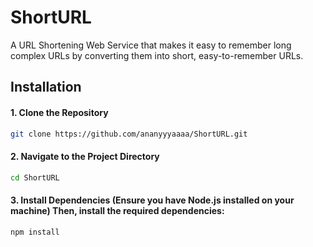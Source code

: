 # ShortURL

A URL Shortening Web Service that makes it easy to remember long complex URLs by converting them into short, easy-to-remember URLs.

## Installation


#### 1. Clone the Repository

```bash
git clone https://github.com/ananyyyaaaa/ShortURL.git
```

#### 2. Navigate to the Project Directory
```bash
cd ShortURL
```

#### 3. Install Dependencies (Ensure you have Node.js installed on your machine) Then, install the required dependencies:
```bash
npm install
```



